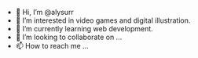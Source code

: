 - 👋 Hi, I’m @alysurr
- 👀 I’m interested in video games and digital illustration. 
- 🌱 I’m currently learning web development.
- 💞️ I’m looking to collaborate on ...
- 📫 How to reach me ...

<!---
alysurr/alysurr is a ✨ special ✨ repository because its `README.md` (this file) appears on your GitHub profile.
You can click the Preview link to take a look at your changes.
--->
